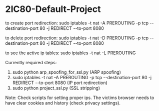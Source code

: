 # 2IC80-Default-Project

to create port redirection:
sudo iptables -t nat -A PREROUTING -p tcp --destination-port 80 -j REDIRECT --to-port 8080

to delete port redirection:
sudo iptables -t nat -D PREROUTING -p tcp --destination-port 80 -j REDIRECT --to-port 8080

to see the active ip tables:
sudo iptables -t nat -L PREROUTING

Currently required steps:
1. sudo python arp_spoofing_for_ssl.py (ARP spoofing)
2. sudo iptables -t nat -A PREROUTING -p tcp --destination-port 80 -j REDIRECT --to-port 8080 (IP port redirection)
3. sudo python project_ssl.py (SSL stripping)

Note: Check scripts for setting proper ips. The victims browser needs to have clear cookies and history (check privacy settings).
